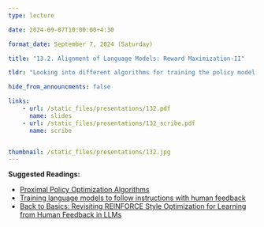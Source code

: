 ```yaml
---
type: lecture

date: 2024-09-07T10:00:00+4:30

format_date: September 7, 2024 (Saturday)

title: "13.2. Alignment of Language Models: Reward Maximization-II"

tldr: "Looking into different algorithms for training the policy model, which is the LLM, to maximize the reward &ndash; REINFORCE, PPO."

hide_from_announcments: false

links: 
    - url: /static_files/presentations/132.pdf
      name: slides
    - url: /static_files/presentations/132_scribe.pdf
      name: scribe


thumbnail: /static_files/presentations/132.jpg
---
```

<!-- Other additional contents using markdown -->
**Suggested Readings:**
- [Proximal Policy Optimization Algorithms](https://arxiv.org/pdf/1707.06347)
- [Training language models to follow instructions with human feedback](https://proceedings.neurips.cc/paper_files/paper/2022/file/b1efde53be364a73914f58805a001731-Paper-Conference.pdf)
- [Back to Basics: Revisiting REINFORCE Style Optimization for Learning from Human Feedback in LLMs](https://arxiv.org/pdf/2402.14740)
